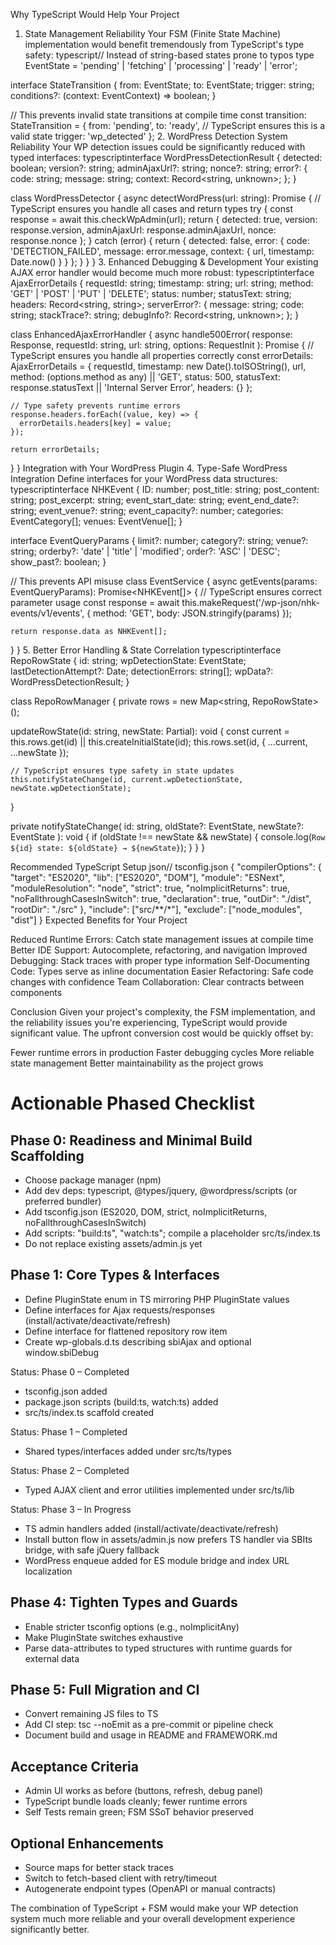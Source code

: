 Why TypeScript Would Help Your Project
1. State Management Reliability
Your FSM (Finite State Machine) implementation would benefit tremendously from TypeScript's type safety:
typescript// Instead of string-based states prone to typos
type EventState = 'pending' | 'fetching' | 'processing' | 'ready' | 'error';

interface StateTransition {
  from: EventState;
  to: EventState;
  trigger: string;
  conditions?: (context: EventContext) => boolean;
}

// This prevents invalid state transitions at compile time
const transition: StateTransition = {
  from: 'pending',
  to: 'ready', // TypeScript ensures this is a valid state
  trigger: 'wp_detected'
};
2. WordPress Detection System Reliability
Your WP detection issues could be significantly reduced with typed interfaces:
typescriptinterface WordPressDetectionResult {
  detected: boolean;
  version?: string;
  adminAjaxUrl?: string;
  nonce?: string;
  error?: {
    code: string;
    message: string;
    context: Record<string, unknown>;
  };
}

class WordPressDetector {
  async detectWordPress(url: string): Promise<WordPressDetectionResult> {
    // TypeScript ensures you handle all cases and return types
    try {
      const response = await this.checkWpAdmin(url);
      return {
        detected: true,
        version: response.version,
        adminAjaxUrl: response.adminAjaxUrl,
        nonce: response.nonce
      };
    } catch (error) {
      return {
        detected: false,
        error: {
          code: 'DETECTION_FAILED',
          message: error.message,
          context: { url, timestamp: Date.now() }
        }
      };
    }
  }
}
3. Enhanced Debugging & Development
Your existing AJAX error handler would become much more robust:
typescriptinterface AjaxErrorDetails {
  requestId: string;
  timestamp: string;
  url: string;
  method: 'GET' | 'POST' | 'PUT' | 'DELETE';
  status: number;
  statusText: string;
  headers: Record<string, string>;
  serverError?: {
    message: string;
    code: string;
    stackTrace?: string;
    debugInfo?: Record<string, unknown>;
  };
}

class EnhancedAjaxErrorHandler {
  async handle500Error(
    response: Response,
    requestId: string,
    url: string,
    options: RequestInit
  ): Promise<AjaxErrorDetails> {
    // TypeScript ensures you handle all properties correctly
    const errorDetails: AjaxErrorDetails = {
      requestId,
      timestamp: new Date().toISOString(),
      url,
      method: (options.method as any) || 'GET',
      status: 500,
      statusText: response.statusText || 'Internal Server Error',
      headers: {}
    };

    // Type safety prevents runtime errors
    response.headers.forEach((value, key) => {
      errorDetails.headers[key] = value;
    });

    return errorDetails;
  }
}
Integration with Your WordPress Plugin
4. Type-Safe WordPress Integration
Define interfaces for your WordPress data structures:
typescriptinterface NHKEvent {
  ID: number;
  post_title: string;
  post_content: string;
  post_excerpt: string;
  event_start_date: string;
  event_end_date?: string;
  event_venue?: string;
  event_capacity?: number;
  categories: EventCategory[];
  venues: EventVenue[];
}

interface EventQueryParams {
  limit?: number;
  category?: string;
  venue?: string;
  orderby?: 'date' | 'title' | 'modified';
  order?: 'ASC' | 'DESC';
  show_past?: boolean;
}

// This prevents API misuse
class EventService {
  async getEvents(params: EventQueryParams): Promise<NHKEvent[]> {
    // TypeScript ensures correct parameter usage
    const response = await this.makeRequest('/wp-json/nhk-events/v1/events', {
      method: 'GET',
      body: JSON.stringify(params)
    });

    return response.data as NHKEvent[];
  }
}
5. Better Error Handling & State Correlation
typescriptinterface RepoRowState {
  id: string;
  wpDetectionState: EventState;
  lastDetectionAttempt?: Date;
  detectionErrors: string[];
  wpData?: WordPressDetectionResult;
}

class RepoRowManager {
  private rows = new Map<string, RepoRowState>();

  updateRowState(id: string, newState: Partial<RepoRowState>): void {
    const current = this.rows.get(id) || this.createInitialState(id);
    this.rows.set(id, { ...current, ...newState });

    // TypeScript ensures type safety in state updates
    this.notifyStateChange(id, current.wpDetectionState, newState.wpDetectionState);
  }

  private notifyStateChange(
    id: string,
    oldState?: EventState,
    newState?: EventState
  ): void {
    if (oldState !== newState && newState) {
      console.log(`Row ${id} state: ${oldState} → ${newState}`);
    }
  }
}


Recommended TypeScript Setup
json// tsconfig.json
{
  "compilerOptions": {
    "target": "ES2020",
    "lib": ["ES2020", "DOM"],
    "module": "ESNext",
    "moduleResolution": "node",
    "strict": true,
    "noImplicitReturns": true,
    "noFallthroughCasesInSwitch": true,
    "declaration": true,
    "outDir": "./dist",
    "rootDir": "./src"
  },
  "include": ["src/**/*"],
  "exclude": ["node_modules", "dist"]
}
Expected Benefits for Your Project

Reduced Runtime Errors: Catch state management issues at compile time
Better IDE Support: Autocomplete, refactoring, and navigation
Improved Debugging: Stack traces with proper type information
Self-Documenting Code: Types serve as inline documentation
Easier Refactoring: Safe code changes with confidence
Team Collaboration: Clear contracts between components

Conclusion
Given your project's complexity, the FSM implementation, and the reliability issues you're experiencing, TypeScript would provide significant value. The upfront conversion cost would be quickly offset by:

Fewer runtime errors in production
Faster debugging cycles
More reliable state management
Better maintainability as the project grows


# Actionable Phased Checklist

## Phase 0: Readiness and Minimal Build Scaffolding
- Choose package manager (npm)
- Add dev deps: typescript, @types/jquery, @wordpress/scripts (or preferred bundler)
- Add tsconfig.json (ES2020, DOM, strict, noImplicitReturns, noFallthroughCasesInSwitch)
- Add scripts: "build:ts", "watch:ts"; compile a placeholder src/ts/index.ts
- Do not replace existing assets/admin.js yet

## Phase 1: Core Types & Interfaces
- Define PluginState enum in TS mirroring PHP PluginState values
- Define interfaces for Ajax requests/responses (install/activate/deactivate/refresh)
- Define interface for flattened repository row item
- Create wp-globals.d.ts describing sbiAjax and optional window.sbiDebug

Status: Phase 0 – Completed
- tsconfig.json added
- package.json scripts (build:ts, watch:ts) added
- src/ts/index.ts scaffold created

Status: Phase 1 – Completed
- Shared types/interfaces added under src/ts/types

Status: Phase 2 – Completed
- Typed AJAX client and error utilities implemented under src/ts/lib

Status: Phase 3 – In Progress
- TS admin handlers added (install/activate/deactivate/refresh)
- Install button flow in assets/admin.js now prefers TS handler via SBIts bridge, with safe jQuery fallback
- WordPress enqueue added for ES module bridge and index URL localization






## Phase 4: Tighten Types and Guards
- Enable stricter tsconfig options (e.g., noImplicitAny)
- Make PluginState switches exhaustive
- Parse data-attributes to typed structures with runtime guards for external data

## Phase 5: Full Migration and CI
- Convert remaining JS files to TS
- Add CI step: tsc --noEmit as a pre-commit or pipeline check
- Document build and usage in README and FRAMEWORK.md

## Acceptance Criteria
- Admin UI works as before (buttons, refresh, debug panel)
- TypeScript bundle loads cleanly; fewer runtime errors
- Self Tests remain green; FSM SSoT behavior preserved

## Optional Enhancements
- Source maps for better stack traces
- Switch to fetch-based client with retry/timeout
- Autogenerate endpoint types (OpenAPI or manual contracts)


The combination of TypeScript + FSM would make your WP detection system much more reliable and your overall development experience significantly better.